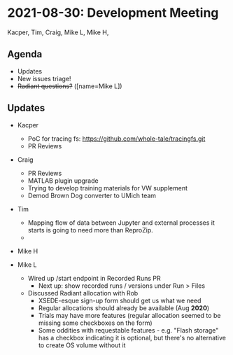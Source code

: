 2021-08-30: Development Meeting
===============================
Kacper, Tim, Craig, Mike L, Mike H,

Agenda
------
* Updates
* New issues triage!
* ~~Radiant questions?~~ ([name=Mike L])

Updates
-------

* Kacper
    * PoC for tracing fs: https://github.com/whole-tale/tracingfs.git
    * PR Reviews

* Craig
    * PR Reviews
    * MATLAB plugin upgrade
    * Trying to develop training materials for VW supplement
    * Demod Brown Dog converter to UMich team

* Tim
    * Mapping flow of data between Jupyter and external processes it starts is going to need more than ReproZip.
    * 

* Mike H

* Mike L 
    * Wired up /start endpoint in Recorded Runs PR
        * Next up: show recorded runs / versions under Run > Files
    * Discussed Radiant allocation with Rob
        * XSEDE-esque sign-up form should get us what we need
        * Regular allocations should already be available (Aug **2020**)
        * Trials may have more features (regular allocation seemed to be missing some checkboxes on the form)
        * Some oddities with requestable features - e.g. "Flash storage" has a checkbox indicating it is optional, but there's no alternative to create OS volume without it
